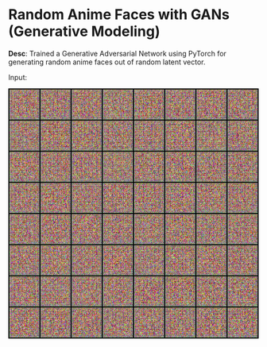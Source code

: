 # Random Anime Faces with GANs (Generative Modeling)

**Desc**: Trained a Generative Adversarial Network using PyTorch for generating random anime faces out of random latent vector.

Input:

![Input Vector](https://github.com/VaibhavHaswani/Anime_GANs/blob/master/generated/animefaces/anime-gans-generated-0.png?raw=true)
